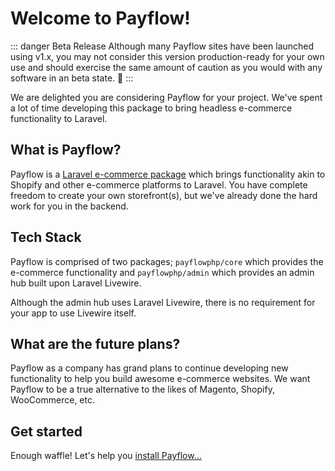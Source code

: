 # Welcome to Payflow!

::: danger Beta Release
Although many Payflow sites have been launched using v1.x, you may not consider this version production-ready for your own
use and should exercise the same amount of caution as you would with any software in an beta state. 🚀
:::

We are delighted you are considering Payflow for your project. We've spent a lot of time developing this package to bring headless e-commerce functionality to Laravel.

## What is Payflow?

Payflow is a [Laravel e-commerce package](https://payflowphp.io/) which brings functionality akin to Shopify and other e-commerce platforms to Laravel. You have complete freedom to create your own storefront(s), but we've already done the hard work for you in the backend.

## Tech Stack

Payflow is comprised of two packages; `payflowphp/core` which provides the e-commerce functionality and `payflowphp/admin` which provides an admin hub built upon Laravel Livewire.

Although the admin hub uses Laravel Livewire, there is no requirement for your app to use Livewire itself.

## What are the future plans?

Payflow as a company has grand plans to continue developing new functionality to help you build awesome e-commerce websites. We want Payflow to be a true alternative to the likes of Magento, Shopify, WooCommerce, etc.

## Get started

Enough waffle! Let's help you [install Payflow...](/core/installation)
